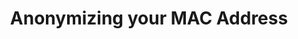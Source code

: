 ---
lang: de
layout: doc
redirect_from:
- /de/doc/anonymizing-your-mac-address/
- /de/doc/randomizing-your-mac-address/
redirect_to: https://github.com/Qubes-Community/Contents/blob/master/docs/privacy/anonymizing-your-mac-address.md
ref: 67
title: Anonymizing your MAC Address
---